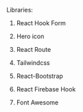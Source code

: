 


Libraries:
1. React Hook Form
2. Hero icon
3. React Route

4. Tailwindcss
5. React-Bootstrap
6. React Firebase Hook
7. Font Awesome